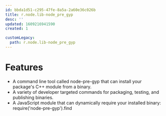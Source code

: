 ```yaml
---
id: bbda1d51-c295-47fe-8a5a-2a60e36c026b
title: r.node.lib-node_pre_gyp
desc: ''
updated: 1609216941590
created: 1

customLegacy:
  path: r.node.lib-node_pre_gyp
---
```



# Features
* A command line tool called node-pre-gyp that can install your package's C++ module from a binary.
* A variety of developer targeted commands for packaging, testing, and publishing binaries.
* A JavaScript module that can dynamically require your installed binary: require('node-pre-gyp').find
